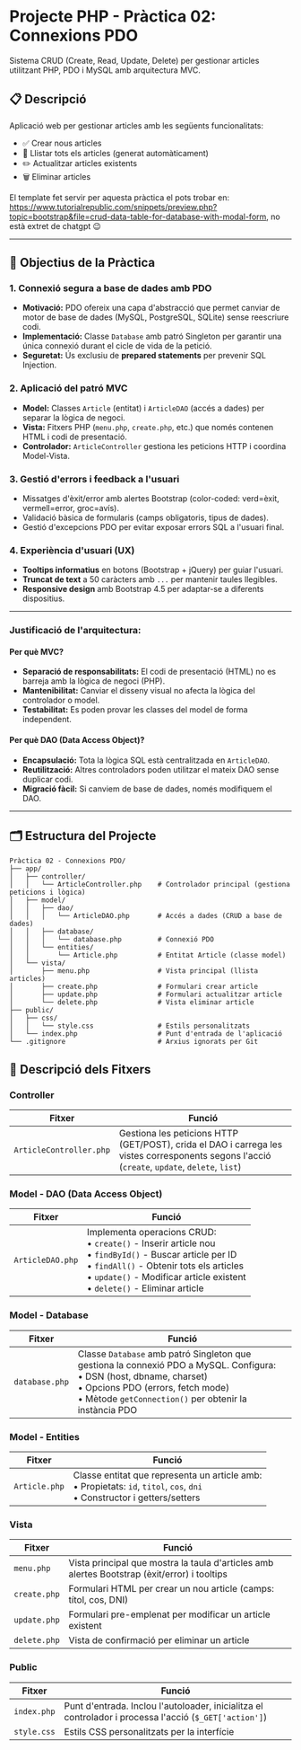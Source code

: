# Projecte PHP - Pràctica 02: Connexions PDO

Sistema CRUD (Create, Read, Update, Delete) per gestionar articles utilitzant PHP, PDO i MySQL amb arquitectura MVC.

## 📋 Descripció
Aplicació web per gestionar articles amb les següents funcionalitats:
- ✅ Crear nous articles
- 📖 Llistar tots els articles (generat automàticament)
- ✏️ Actualitzar articles existents
- 🗑️ Eliminar articles

El template fet servir per aquesta pràctica el pots trobar en: https://www.tutorialrepublic.com/snippets/preview.php?topic=bootstrap&file=crud-data-table-for-database-with-modal-form, no està extret de chatgpt 😉

---

## 🎯 Objectius de la Pràctica

### 1. **Connexió segura a base de dades amb PDO**
   - **Motivació:** PDO ofereix una capa d'abstracció que permet canviar de motor de base de dades (MySQL, PostgreSQL, SQLite) sense reescriure codi.
   - **Implementació:** Classe `Database` amb patró Singleton per garantir una única connexió durant el cicle de vida de la petició.
   - **Seguretat:** Ús exclusiu de **prepared statements** per prevenir SQL Injection.

### 2. **Aplicació del patró MVC**
   - **Model:** Classes `Article` (entitat) i `ArticleDAO` (accés a dades) per separar la lògica de negoci.
   - **Vista:** Fitxers PHP (`menu.php`, `create.php`, etc.) que només contenen HTML i codi de presentació.
   - **Controlador:** `ArticleController` gestiona les peticions HTTP i coordina Model-Vista.

### 3. **Gestió d'errors i feedback a l'usuari**
   - Missatges d'èxit/error amb alertes Bootstrap (color-coded: verd=èxit, vermell=error, groc=avís).
   - Validació bàsica de formularis (camps obligatoris, tipus de dades).
   - Gestió d'excepcions PDO per evitar exposar errors SQL a l'usuari final.

### 4. **Experiència d'usuari (UX)**
   - **Tooltips informatius** en botons (Bootstrap + jQuery) per guiar l'usuari.
   - **Truncat de text** a 50 caràcters amb `...` per mantenir taules llegibles.
   - **Responsive design** amb Bootstrap 4.5 per adaptar-se a diferents dispositius.

---

### **Justificació de l'arquitectura:**

#### **Per què MVC?**
- **Separació de responsabilitats:** El codi de presentació (HTML) no es barreja amb la lògica de negoci (PHP).
- **Mantenibilitat:** Canviar el disseny visual no afecta la lògica del controlador o model.
- **Testabilitat:** Es poden provar les classes del model de forma independent.

#### **Per què DAO (Data Access Object)?**
- **Encapsulació:** Tota la lògica SQL està centralitzada en `ArticleDAO`.
- **Reutilització:** Altres controladors poden utilitzar el mateix DAO sense duplicar codi.
- **Migració fàcil:** Si canviem de base de dades, només modifiquem el DAO.

---

## 🗂️ Estructura del Projecte

```
Pràctica 02 - Connexions PDO/
├── app/
│   ├── controller/
│   │   └── ArticleController.php    # Controlador principal (gestiona peticions i lògica)
│   ├── model/
│   │   ├── dao/
│   │   │   └── ArticleDAO.php       # Accés a dades (CRUD a base de dades)
│   │   ├── database/
│   │   │   └── database.php         # Connexió PDO 
│   │   └── entities/
│   │       └── Article.php          # Entitat Article (classe model)
│   └── vista/
│       ├── menu.php                 # Vista principal (llista articles)
│       ├── create.php               # Formulari crear article
│       ├── update.php               # Formulari actualitzar article
│       └── delete.php               # Vista eliminar article
├── public/
│   ├── css/
│   │   └── style.css                # Estils personalitzats
│   └── index.php                    # Punt d'entrada de l'aplicació
└── .gitignore                       # Arxius ignorats per Git
```

## 📁 Descripció dels Fitxers

### **Controller**
| Fitxer | Funció |
|--------|--------|
| `ArticleController.php` | Gestiona les peticions HTTP (GET/POST), crida el DAO i carrega les vistes corresponents segons l'acció (`create`, `update`, `delete`, `list`) |

### **Model - DAO (Data Access Object)**
| Fitxer | Funció |
|--------|--------|
| `ArticleDAO.php` | Implementa operacions CRUD:<br>• `create()` - Inserir article nou<br>• `findById()` - Buscar article per ID<br>• `findAll()` - Obtenir tots els articles<br>• `update()` - Modificar article existent<br>• `delete()` - Eliminar article |

### **Model - Database**
| Fitxer | Funció |
|--------|--------|
| `database.php` | Classe `Database` amb patró Singleton que gestiona la connexió PDO a MySQL. Configura:<br>• DSN (host, dbname, charset)<br>• Opcions PDO (errors, fetch mode)<br>• Mètode `getConnection()` per obtenir la instància PDO |

### **Model - Entities**
| Fitxer | Funció |
|--------|--------|
| `Article.php` | Classe entitat que representa un article amb:<br>• Propietats: `id`, `titol`, `cos`, `dni`<br>• Constructor i getters/setters |

### **Vista**
| Fitxer | Funció |
|--------|--------|
| `menu.php` | Vista principal que mostra la taula d'articles amb alertes Bootstrap (èxit/error) i tooltips |
| `create.php` | Formulari HTML per crear un nou article (camps: títol, cos, DNI) |
| `update.php` | Formulari pre-emplenat per modificar un article existent |
| `delete.php` | Vista de confirmació per eliminar un article |

### **Public**
| Fitxer | Funció |
|--------|--------|
| `index.php` | Punt d'entrada. Inclou l'autoloader, inicialitza el controlador i processa l'acció (`$_GET['action']`) |
| `style.css` | Estils CSS personalitzats per la interfície |


